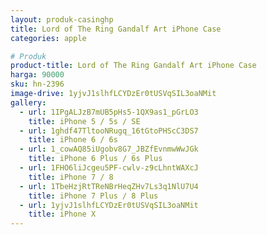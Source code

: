 ```yaml
---
layout: produk-casinghp
title: Lord of The Ring Gandalf Art iPhone Case
categories: apple

# Produk
product-title: Lord of The Ring Gandalf Art iPhone Case
harga: 90000
sku: hn-2396
image-drive: 1yjvJ1slhfLCYDzEr0tUSVqSIL3oaNMit
gallery:
  - url: 1IPgALJzB7mUB5pHs5-1QX9as1_pGrLO3
    title: iPhone 5 / 5s / SE
  - url: 1ghdf47TltooNRugq_16tGtoPHScC3DS7
    title: iPhone 6 / 6s
  - url: 1_cowAQ85iUgobv8G7_JBZfEvnmwWwJGk
    title: iPhone 6 Plus / 6s Plus
  - url: 1FHO6liJcgeu5PF-cwlv-z9cLhntWAXcJ
    title: iPhone 7 / 8
  - url: 1TbeHzjRtTReNBrHeqZHv7Ls3q1NlU7U4
    title: iPhone 7 Plus / 8 Plus
  - url: 1yjvJ1slhfLCYDzEr0tUSVqSIL3oaNMit
    title: iPhone X
---
```

